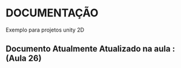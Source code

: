 # DOCUMENTAÇÃO

Exemplo para projetos unity 2D

## Documento Atualmente Atualizado na aula : (Aula 26)
